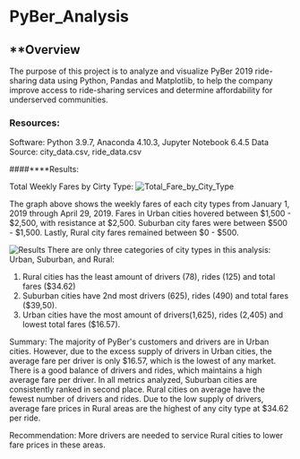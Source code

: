 # PyBer_Analysis

## **Overview 
The purpose of this project is to analyze and visualize PyBer 2019 ride-sharing data using Python, Pandas and Matplotlib, to help the company improve access to ride-sharing services and determine affordability for underserved communities.

### Resources: 
Software: Python 3.9.7, Anaconda 4.10.3, Jupyter Notebook 6.4.5 
Data Source: city_data.csv, ride_data.csv

####****Results: 

Total Weekly Fares by Cirty Type:
![Total_Fare_by_City_Type](https://user-images.githubusercontent.com/101952961/184518659-486be4f8-eb1a-4e6d-bcd6-6c353012a097.PNG)

The graph above shows the weekly fares of each city types from January 1, 2019 through April 29, 2019. Fares in Urban cities hovered between $1,500 - $2,500, with resistance at $2,500. Suburban city fares were between $500 - $1,500. Lastly, Rural city fares remained between $0 - $500.

![Results](https://user-images.githubusercontent.com/101952961/184518633-f10d712b-ee21-49b6-a681-86ec8b399004.PNG)
There are only three categories of city types in this analysis: Urban, Suburban, and Rural:
1. Rural cities has the least amount of drivers (78), rides (125) and total fares ($34.62)
2. Suburban cities have 2nd most drivers (625), rides (490) and total fares ($39,50).
3. Urban cities have the most amount of drivers(1,625), rides (2,405) and lowest total fares ($16.57). 

Summary: 
The majority of PyBer's customers and drivers are in Urban cities. However, due to the excess supply of drivers in Urban cities, the average fare per driver is only $16.57, which is the lowest of any market. There is a good balance of drivers and rides, which maintains a high average fare per driver. In all metrics analyzed, Suburban cities are consistently ranked in second place. Rural cities on average have the fewest number of drivers and rides. Due to the low supply of drivers, average fare prices in Rural areas are the highest of any city type at $34.62 per ride.

Recommendation:  More drivers are needed to service Rural cities to lower fare prices in these areas.


